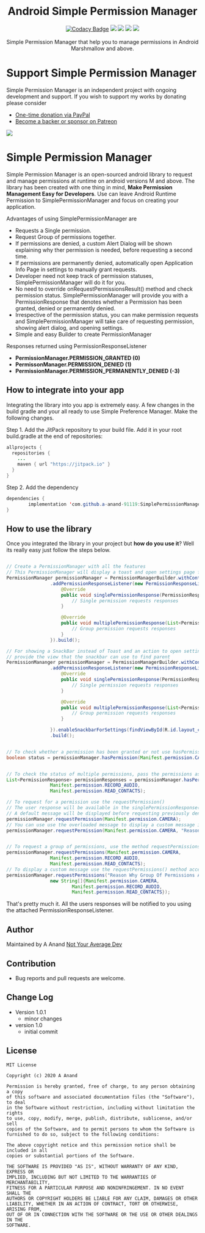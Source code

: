 
<h1 align="center">Android Simple Permission Manager</h1>
<p align="center">
  <a href="https://app.codacy.com/manual/a-anand-91119/SimplePermissionManager?utm_source=github.com&utm_medium=referral&utm_content=a-anand-91119/SimplePermissionManager&utm_campaign=Badge_Grade_Dashboard" rel="nofollow"><img src="https://camo.githubusercontent.com/8bfcb96fada23923d178481242a6574bd3388f1d/68747470733a2f2f6170692e636f646163792e636f6d2f70726f6a6563742f62616467652f47726164652f6134646434613739393266663465393738666465386565363038363137366564" alt="Codacy Badge" data-canonical-src="https://api.codacy.com/project/badge/Grade/e3f3cd9db8a646e8a3bc7f3e59e45706" style="max-width:100%;"></a>
  <a href="https://jitpack.io/#a-anand-91119/SimplePermissionManager"> <img src="https://jitpack.io/v/a-anand-91119/SimplePermissionManager/month.svg" /></a>
  <a href="https://jitpack.io/#a-anand-91119/SimplePermissionManager"> <img src="https://jitpack.io/v/a-anand-91119/SimplePermissionManager.svg" /></a>
  <a href="https://circleci.com/gh/a-anand-91119/SimplePermissionManager/tree/master"> <img src="https://circleci.com/gh/a-anand-91119/SimplePermissionManager/tree/master.svg?style=shield" /></a>
  <a href="https://opensource.org/licenses/MIT"><img src="https://img.shields.io/badge/License-MIT-blue.svg"/></a>
  <br /><br />
  Simple Permission Manager that help you to manage permissions in Android Marshmallow and above.
</p>


# Support Simple Permission Manager

Simple Permission Manager is an independent project with ongoing development and support. If you wish to support my works by donating please consider

  - [One-time donation via PayPal](https://www.paypal.me/notyouraveragedev)
  - [Become a backer or sponsor on Patreon](https://www.patreon.com/not_your_average_dev)

<a href="https://www.patreon.com/join/not_your_average_dev?" alt="Become a Patron"><img src="https://c5.patreon.com/external/logo/become_a_patron_button.png" /></a>

# Simple Permission Manager

Simple Permission Manager is an open-sourced android library to request and manage permissions at runtime on android versions M and above. The library has been created with one thing in mind, <strong> Make Permission Management Easy for Developers</strong>. Use can leave Android Runtime Permission to SimplePermissionManager and focus on creating your application.

Advantages of using SimplePermissionManager are
 
  - Requests a Single permission.
  - Request Group of permissions together.
  - If permissions are denied, a custom Alert Dialog will be shown explaining why ther permission is needed, before requesting a second time.
  - If permissions are permanently denied, automatically open Application Info Page in settings to manually grant requests.
  - Developer need not keep track of permission statuses, SimplePermissionManager will do it for you.
  - No need to override onRequestPermissionsResult() method and check permission status. SimplePermissionManager will provide you with a PermissionResponse that denotes whether a Permission has been granted, denied or permanently denied.
  - Irrespective of the permission status, you can make permission requests and SimplePermissionManager will take care of requesting permission, showing alert dialog, and opening settings.
  - Simple and easy Builder to create PermissionManager

 Responses returned using PermissionResponseListener
  - <strong>PermissionManager.PERMISSION_GRANTED (0)</strong>
  - <strong>PermissonManager.PERMISSION_DENIED (1)</strong>
  - <strong>PermissionManager.PERMISSION_PERMANENTLY_DENIED (-3)</strong>

## How to integrate into your app

Integrating the library into you app is extremely easy. A few changes in the build gradle and your all ready to use Simple Preference Manager. Make the following changes.

Step 1. Add the JitPack repository to your build file. Add it in your root build.gradle at the end of repositories:

```java
allprojects {
  repositories {
    ...
    maven { url "https://jitpack.io" }
  }
}
```
Step 2. Add the dependency

```java
dependencies {
        implementation 'com.github.a-anand-91119:SimplePermissionManager:<latest-version>'
}
```

## How to use the library
Once you integrated the library in your project but **how do you use it**? Well its really easy just follow the steps below.

```java

// Create a PermissionManager with all the features
// This PermissionManager will display a toast and open settings page for permanently denied permissions
PermissionManager permissionManager = PermissionManagerBuilder.withContext(this)
                .addPermissionResponseListener(new PermissionResponseListener() {
                    @Override
                    public void singlePermissionResponse(PermissionResponse permissionResponse) {
                    	// Single permission requests responses
                    }

                    @Override
                    public void multiplePermissionResponse(List<PermissionResponse> permissionResponses) {
                    	// Group permission requests responses
                    }
                }).build();

// For showing a SnackBar instead of Toast and an action to open settings, 
// provide the view that the snackbar can use to find parent
PermissionMananger permissionManager = PermissionManagerBuilder.withContext(this)
                .addPermissionResponseListener(new PermissionResponseListener() {
                    @Override
                    public void singlePermissionResponse(PermissionResponse permissionResponse) {
                        // Single permission requests responses
                    }

                    @Override
                    public void multiplePermissionResponse(List<PermissionResponse> permissionResponses) {
                        // Group permission requests responses
                    }

                }).enableSnackbarForSettings(findViewById(R.id.layout_container))
                .build();


// To check whether a permission has been granted or not use hasPermission()
boolean status = permissionManager.hasPermission(Manifest.permission.CALL_PHONE);


// To check the status of multiple permissions, pass the permissions as argument to hasPermissions()
List<PermissionResponse> permissionResponses = permissionManager.hasPermissions(Manifest.permission.CAMERA,
                Manifest.permission.RECORD_AUDIO,
                Manifest.permission.READ_CONTACTS);

// To request for a permission use the requestPermission()
// The user response will be available in the singlePermissionResponse() callback of PermissionResponseListener
// A default message will be displayed before requesting previously denied permissions
permissionManager.requestPermission(Manifest.permission.CAMERA);
// You can use use the overloaded message to display a custom message in alert dialog
permissionManager.requestPermission(Manifest.permission.CAMERA, "Reason Why My App Needs This Permission");


// To request a group of permissions, use the method requestPermissions()
permissionManager.requestPermissions(Manifest.permission.CAMERA, 
                Manifest.permission.RECORD_AUDIO, 
                Manifest.permission.READ_CONTACTS);
// To display a custom message use the requestPermissions() method accepting a message and String[] of permissions
permissionManager.requestPermissions("Reason Why Group Of Permissions Are Needed For My App",
                new String[]{Manifest.permission.CAMERA, 
                        Manifest.permission.RECORD_AUDIO,
                        Manifest.permission.READ_CONTACTS});
```
That's pretty much it. All the users responses will be notified to you using the attached PermissionResponseListener.

## Author
Maintained by A Anand [Not Your Average Dev](https://notyouraveragedev.in)

## Contribution

  - Bug reports and pull requests are welcome.

## Change Log
  - Version 1.0.1
     - minor changes
  - version 1.0
     - initial commit
    
## License
  ```
  MIT License

  Copyright (c) 2020 A Anand

  Permission is hereby granted, free of charge, to any person obtaining a copy
  of this software and associated documentation files (the "Software"), to deal
  in the Software without restriction, including without limitation the rights
  to use, copy, modify, merge, publish, distribute, sublicense, and/or sell
  copies of the Software, and to permit persons to whom the Software is
  furnished to do so, subject to the following conditions:

  The above copyright notice and this permission notice shall be included in all
  copies or substantial portions of the Software.

  THE SOFTWARE IS PROVIDED "AS IS", WITHOUT WARRANTY OF ANY KIND, EXPRESS OR
  IMPLIED, INCLUDING BUT NOT LIMITED TO THE WARRANTIES OF MERCHANTABILITY,
  FITNESS FOR A PARTICULAR PURPOSE AND NONINFRINGEMENT. IN NO EVENT SHALL THE
  AUTHORS OR COPYRIGHT HOLDERS BE LIABLE FOR ANY CLAIM, DAMAGES OR OTHER
  LIABILITY, WHETHER IN AN ACTION OF CONTRACT, TORT OR OTHERWISE, ARISING FROM,
  OUT OF OR IN CONNECTION WITH THE SOFTWARE OR THE USE OR OTHER DEALINGS IN THE
  SOFTWARE.
  ```
